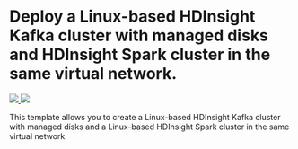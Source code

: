 # Deploy a Linux-based HDInsight Kafka cluster with managed disks and HDInsight Spark cluster in the same virtual network.

<a href="https://portal.azure.com/#create/Microsoft.Template/uri/https%3A%2F%2Fraw.githubusercontent.com%2FHDInsight%2Fhdinsight-kafka-tools%2Fmaster%2Fsrc%2Farm%2F401-hdinsight-kafka-spark-vnet%2Fazuredeploy.json" target="_blank">
    <img src="http://azuredeploy.net/deploybutton.png"/>
</a>
<a href="http://armviz.io/#/?load=https%3A%2F%2Fraw.githubusercontent.com%2FHDInsight%2Fhdinsight-kafka-tools%2Fmaster%2Fsrc%2Farm%2F401-hdinsight-kafka-spark-vnet%2Fazuredeploy.json" target="_blank">
    <img src="http://armviz.io/visualizebutton.png"/>
</a>

This template allows you to create a Linux-based HDInsight Kafka cluster with managed disks and a Linux-based HDInsight Spark cluster in the same virtual network.